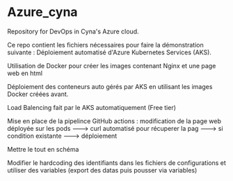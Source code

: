 # Azure_cyna
Repository for DevOps in Cyna's Azure cloud.

Ce repo contient les fichiers nécessaires pour faire la démonstration suivante : Déploiement automatisé d'Azure Kubernetes Services (AKS).

Utilisation de Docker pour créer les images contenant Nginx et une page web en html

Déploiement des conteneurs auto gérés par AKS en utilisant les images Docker créées avant.

Load Balencing fait par le AKS automatiquement (Free tier)

Mise en place de la pipelince GitHub actions : modification de la page web déployée sur les pods ---> curl automatisé pour récuperer la pag ---> si condition existante ---> déploiement

Mettre le tout en schéma

Modifier le hardcoding des identifiants dans les fichiers de configurations et utiliser des variables (export des datas puis pousser via variables)